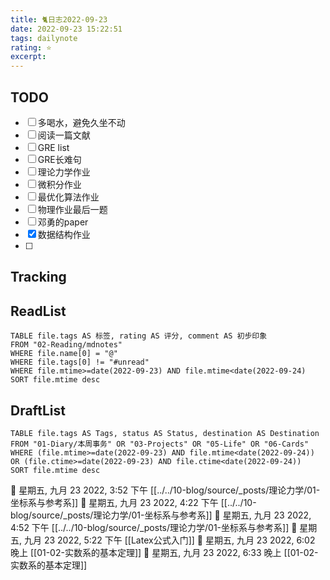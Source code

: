 ```yaml
---
title: 🐈日志2022-09-23
date: 2022-09-23 15:22:51
tags: dailynote
rating: ⭐️
excerpt: 
---
```

## TODO
- [ ] 多喝水，避免久坐不动
- [ ] 阅读一篇文献
- [ ] GRE list
- [ ] GRE长难句
- [ ] 理论力学作业
- [ ] 微积分作业
- [ ] 最优化算法作业
- [ ] 物理作业最后一题
- [ ] 邓勇的paper
- [x] 数据结构作业
- [ ] 

## Tracking


## ReadList 
<!--此处显示今日已阅读文献-->
```dataview
TABLE file.tags AS 标签, rating AS 评分, comment AS 初步印象
FROM "02-Reading/mdnotes"
WHERE file.name[0] = "@"
WHERE file.tags[0] != "#unread"
WHERE file.mtime>=date(2022-09-23) AND file.mtime<date(2022-09-24)
SORT file.mtime desc
```

## DraftList
<!--此处显示今日新增或修改的草稿或其它非文献笔记文件-->

```dataview
TABLE file.tags AS Tags, status AS Status, destination AS Destination
FROM "01-Diary/本周事务" OR "03-Projects" OR "05-Life" OR "06-Cards"
WHERE (file.mtime>=date(2022-09-23) AND file.mtime<date(2022-09-24)) OR (file.ctime>=date(2022-09-23) AND file.ctime<date(2022-09-24))
SORT file.mtime desc
```
🍅 星期五, 九月 23 2022, 3:52 下午 [[../../10-blog/source/_posts/理论力学/01-坐标系与参考系]]🍅 星期五, 九月 23 2022, 4:22 下午 [[../../10-blog/source/_posts/理论力学/01-坐标系与参考系]]🍅 星期五, 九月 23 2022, 4:52 下午 [[../../10-blog/source/_posts/理论力学/01-坐标系与参考系]]🍅 星期五, 九月 23 2022, 5:22 下午 [[Latex公式入门]]🍅 星期五, 九月 23 2022, 6:02 晚上 [[01-02-实数系的基本定理]]🍅 星期五, 九月 23 2022, 6:33 晚上 [[01-02-实数系的基本定理]]
